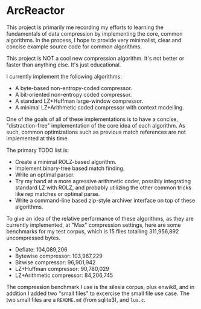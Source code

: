 # ArcReactor

This project is primarily me recording my efforts to learning the fundamentals of data compression by implementing 
the core, common algorithms. In the process, I hope to provide very minimalist, clear and concise example source code
for common algorithms.

This project is NOT a cool new compression algorithm. It's not better or faster than anything else. It's just educational.

I currently implement the following algorithms:

- A byte-based non-entropy-coded compressor.
- A bit-oriented non-entropy coded compressor. 
- A standard LZ+Huffman large-window compressor. 
- A minimal LZ+Arithmetic coded compressor with context modelling.

One of the goals of all of these implementations is to have a concise, "distraction-free" implementation of the core
idea of each algorithm. As such, common optimizations such as previous match references are not implemented at this time.

The primary TODO list is:
- Create a minimal ROLZ-based algorithm.
- Implement binary-tree based match finding.
- Write an optimal parser.
- Try my hand at a more agressive arithmetic coder, possibly integrating standard LZ with ROLZ, and probably 
  utilizing the other common tricks like rep matches or optimal parse.
- Write a command-line based zip-style archiver interface on top of these algorithms.

To give an idea of the relative performance of these algorithms, as they are currently implemented, at "Max" 
compression settings, here are some benchmarks for my test corpus, which is 15 files totalling 311,956,892
uncompressed bytes.

- Deflate: 104,089,206
- Bytewise compressor: 103,967,229
- Bitwise compressor: 96,901,942
- LZ+Huffman compressor: 90,780,029
- LZ+Arithmetic compressor: 84,206,745

The compression benchmark I use is the silesia corpus, plus enwik8, and in addition I added two "small files" 
to excercise the small file use case. The two small files are a `README.md` (from sqlite3), and `lua.c`.
